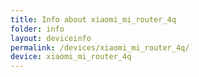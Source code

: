 ```yaml
---
title: Info about xiaomi_mi_router_4q
folder: info
layout: deviceinfo
permalink: /devices/xiaomi_mi_router_4q/
device: xiaomi_mi_router_4q
---
```

